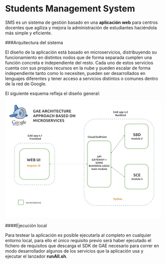 # Students Management System

SMS es un sistema de gestión basado en una **aplicación web** para centros docentes que agiliza y mejora la administración de estudiantes haciéndola más simple y eficiente.

###Arquitectura del sistema

El diseño de la aplicación está basado en microservicios, distribuyendo su funcionamiento en distintos nodos que de forma separada cumplen una función concreta e independiente del resto. Cada uno de estos servicios cuenta con sus propios recursos en la nube y pueden escalar de forma independiente tanto como lo necesiten, pueden ser desarrollados en lenguajes diferentes y tener acceso a servicios distintos o comunes dentro de la red de Google.

El siguiente esquema refleja el diseño general:

![](documentacion/img/GAEApproach.jpg)

####Ejecución local

Para testear la aplicación es posible ejecutarla al completo en cualquier entorno local, para ello el único requisito previo será haber ejecutado el fichero de requisitos que descarga el SDK de GAE necesario para correr en modo desarrollador algunos de los servicios que la aplicación usa y ejecutar el lanzador **runAll.sh**.
